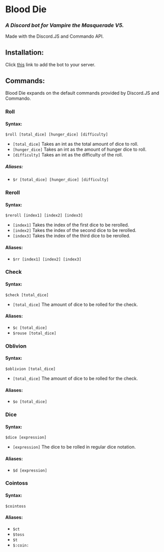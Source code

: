# Blood Die
### *A Discord bot for Vampire the Masquerade V5.*

Made with the Discord.JS and Commando API.

## Installation:
Click [this][1] link to add the bot to your server.

[1]: https://discord.com/api/oauth2/authorize?client_id=843168753759944744&permissions=116800&scope=bot

## Commands:
Blood Die expands on the default commands provided by Discord.JS and Commando.

### Roll
#### Syntax:
`$roll [total_dice] [hunger_dice] [difficulty]`
- `[total_dice]` Takes an int as the total amount of dice to roll.
- `[hunger_dice]` Takes an int as the amount of hunger dice to roll.
- `[difficulty]` Takes an int as the difficulty of the roll.

##### Aliases:
- `$r [total_dice] [hunger_dice] [difficulty]`

### Reroll
#### Syntax:
`$reroll [index1] [index2] [index3]`
- `[index1]` Takes the index of the first dice to be rerolled.
- `[index2]` Takes the index of the second dice to be rerolled.
- `[index3]` Takes the index of the third dice to be rerolled.

#### Aliases:
- `$rr [index1] [index2] [index3]`

### Check
#### Syntax:
`$check [total_dice]`
- `[total_dice]` The amount of dice to be rolled for the check.

#### Aliases:
- `$c [total_dice]`
- `$rouse [total_dice]`

### Oblivion
#### Syntax:
`$oblivion [total_dice]`
- `[total_dice]` The amount of dice to be rolled for the check.

#### Aliases:
- `$o [total_dice]`

### Dice
#### Syntax:
`$dice [expression]`
- `[expression]` The dice to be rolled in regular dice notation.

#### Aliases:
- `$d [expression]`

### Cointoss
#### Syntax:
`$cointoss`

#### Aliases:
- `$ct`
- `$toss`
- `$t`
- `$:coin:`